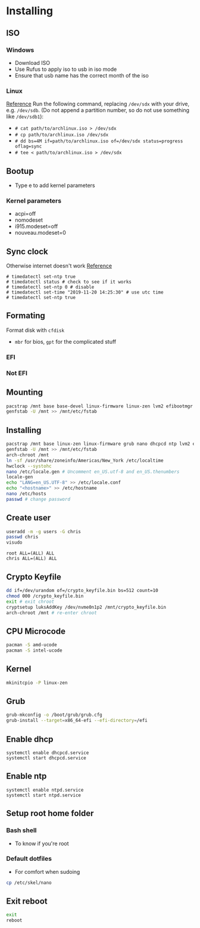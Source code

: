# Installing
## ISO
### Windows
- Download ISO
- Use Rufus to apply iso to usb in iso mode
- Ensure that usb name has the correct month of the iso

### Linux
[Reference](https://wiki.archlinux.org/index.php/USB_flash_installation_medium#Using_basic_CLI_utilities)
Run the following command, replacing `/dev/sdx` with your drive, e.g. `/dev/sdb`. (Do not append a partition number, so do not use something like `/dev/sdb1`):
- `# cat path/to/archlinux.iso > /dev/sdx`
- `# cp path/to/archlinux.iso /dev/sdx`
- `# dd bs=4M if=path/to/archlinux.iso of=/dev/sdx status=progress oflag=sync`
- `# tee < path/to/archlinux.iso > /dev/sdx`

## Bootup
- Type e to add kernel parameters

### Kernel parameters
- acpi=off
- nomodeset
- i915.modeset=off
- nouveau.modeset=0

## Sync clock
Otherwise internet doesn't work [Reference](https://www.tecmint.com/set-time-timezone-and-synchronize-time-using-timedatectl-command/)
```
# timedatectl set-ntp true
# timedatectl status # check to see if it works
# timedatectl set-ntp 0 # disable
# timedatectl set-time "2019-11-20 14:25:30" # use utc time
# timedatectl set-ntp true
```

## Formating
Format disk with `cfdisk`
- `mbr` for bios, `gpt` for the complicated stuff
### EFI

### Not EFI

## Mounting
```bash
pacstrap /mnt base base-devel linux-firmware linux-zen lvm2 efibootmgr nano dhcpcd wget
genfstab -U /mnt >> /mnt/etc/fstab
```

## Installing
```bash
pacstrap /mnt base linux-zen linux-firmware grub nano dhcpcd ntp lvm2 efibootmgr wget
genfstab -U /mnt >> /mnt/etc/fstab
arch-chroot /mnt
ln -sf /usr/share/zoneinfo/Americas/New_York /etc/localtime
hwclock --systohc
nano /etc/locale.gen # Uncomment en_US.utf-8 and en_US.thenumbers
locale-gen
echo "LANG=en_US.UTF-8" >> /etc/locale.conf
echo "<hostname>" >> /etc/hostname
nano /etc/hosts
passwd # change password
```

## Create user
```bash
useradd -m -g users -G chris
passwd chris
visudo
```
```
root ALL=(ALL) ALL
chris ALL=(ALL) ALL
```

## Crypto Keyfile
```bash
dd if=/dev/urandom of=/crypto_keyfile.bin bs=512 count=10
chmod 000 /crypto_keyfile.bin
exit # exit chroot
cryptsetup luksAddKey /dev/nvme0n1p2 /mnt/crypto_keyfile.bin
arch-chroot /mnt # re-enter chroot
```

## CPU Microcode
```bash
pacman -S amd-ucode
pacman -S intel-ucode
```

## Kernel
```bash
mkinitcpio -P linux-zen
```

## Grub
```bash
grub-mkconfig -o /boot/grub/grub.cfg
grub-install --target=x86_64-efi --efi-directory=/efi
```

## Enable dhcp
```
systemctl enable dhcpcd.service
systemctl start dhcpcd.service
```

## Enable ntp
```
systemctl enable ntpd.service
systemctl start ntpd.service
```

## Setup root home folder
### Bash shell
- To know if you're root
### Default dotfiles
- For comfort when sudoing
```bash
cp /etc/skel/nano
```

## Exit reboot
```bash
exit
reboot
```